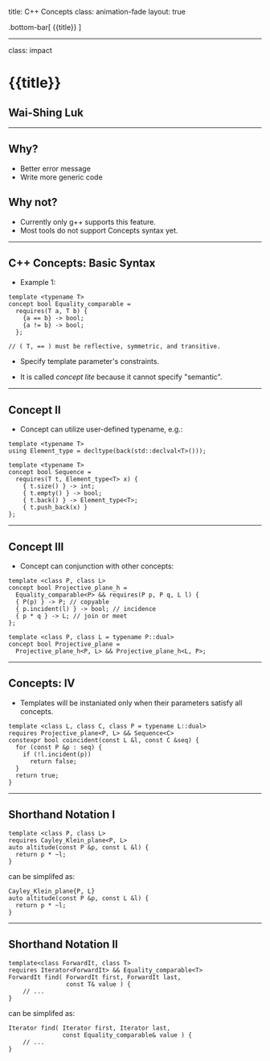 title: C++ Concepts class: animation-fade layout: true

<!-- This slide will serve as the base layout for all your slides -->
.bottom-bar[
  {{title}}
]

---

class: impact

{{title}}
=========

Wai-Shing Luk
-------------

---

Why?
----

- Better error message
- Write more generic code

Why not?
--------

- Currently only g++ supports this feature.
- Most tools do not support Concepts syntax yet.

---

C++ Concepts: Basic Syntax
--------------------------

- Example 1:

``` {.cpp}
template <typename T>
concept bool Equality_comparable =
  requires(T a, T b) {
    {a == b} -> bool;
    {a != b} -> bool;
  };

// ( T, == ) must be reflective, symmetric, and transitive.
```

- Specify template parameter's constraints.

- It is called *concept lite* because it cannot specify "semantic".

---

Concept II
----------

- Concept can utilize user-defined typename, e.g.:

``` {.cpp}
template <typename T>
using Element_type = decltype(back(std::declval<T>()));

template <typename T>
concept bool Sequence =
  requires(T t, Element_type<T> x) {
    { t.size() } -> int;
    { t.empty() } -> bool;
    { t.back() } -> Element_type<T>;
    { t.push_back(x) }
};
```

---

Concept III
-----------

- Concept can conjunction with other concepts:

``` {.cpp}
template <class P, class L>
concept bool Projective_plane_h =
  Equality_comparable<P> && requires(P p, P q, L l) {
  { P(p) } -> P; // copyable
  { p.incident(l) } -> bool; // incidence
  { p * q } -> L; // join or meet
};

template <class P, class L = typename P::dual>
concept bool Projective_plane =
  Projective_plane_h<P, L> && Projective_plane_h<L, P>;
```

---

Concepts: IV
------------

- Templates will be instaniated only when their parameters satisfy all
    concepts.

``` {.cpp}
template <class L, class C, class P = typename L::dual>
requires Projective_plane<P, L> && Sequence<C>
constexpr bool coincident(const L &l, const C &seq) {
  for (const P &p : seq) {
    if (!l.incident(p))
      return false;
  }
  return true;
}
```

---

Shorthand Notation I
--------------------

``` {.cpp}
template <class P, class L>
requires Cayley_Klein_plane<P, L>
auto altitude(const P &p, const L &l) {
  return p * ~l;
}
```

can be simplifed as:

``` {.cpp}
Cayley_Klein_plane{P, L}
auto altitude(const P &p, const L &l) {
  return p * ~l;
}
```

---

Shorthand Notation II
---------------------

``` {.cpp}
template<class ForwardIt, class T>
requires Iterator<ForwardIt> && Equality_comparable<T>
ForwardIt find( ForwardIt first, ForwardIt last, 
                const T& value ) {
    // ...
}
```

can be simplifed as:

``` {.cpp}
Iterator find( Iterator first, Iterator last, 
               const Equality_comparable& value ) {
    // ...
}
```
